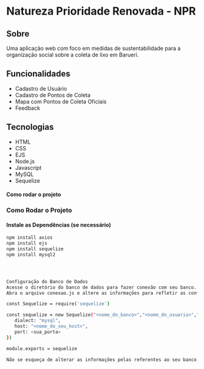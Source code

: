 # Natureza Prioridade Renovada - NPR

## Sobre
<p>Uma aplicação web com foco em medidas de sustentabilidade para a organização social sobre a coleta de lixo em Barueri.</p>

## Funcionalidades
<ul>
  <li>Cadastro de Usuário</li>
  <li>Cadastro de Pontos de Coleta</li>
  <li>Mapa com Pontos de Coleta Oficiais</li>
  <li>Feedback</li>
</ul>

## Tecnologias

<ul>
  <li>HTML</li>
  <li>CSS</li>
  <li>EJS</li>
  <li>Node.js</li>
  <li>Javascript</li>
  <li>MySQL</li>
  <li>Sequelize</li>
</ul>


#### Como rodar o projeto

### Como Rodar o Projeto

#### Instale as Dependências (se necessário)
```bash
npm install axios
npm install ejs
npm install sequelize
npm install mysql2




Configuração do Banco de Dados
Acesse o diretório do banco de dados para fazer conexão com seu banco.
Abra o arquivo conexao.js e altere as informações para refletir as configurações do seu banco de dados:

const Sequelize = require('sequelize')

const sequelize = new Sequelize("<nome_do_banco>","<nome_do_usuario>","<senha>", {
   dialect: "mysql",
   host: "<nome_do_seu_host>",
   port: <sua_porta>
})

module.exports = sequelize

Não se esqueça de alterar as informações pelas referentes ao seu banco.

